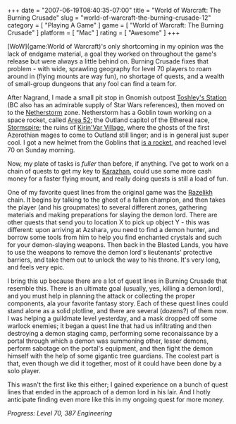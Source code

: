 +++
date = "2007-06-19T08:40:35-07:00"
title = "World of Warcraft: The Burning Crusade"
slug = "world-of-warcraft-the-burning-crusade-12"
category = [ "Playing A Game" ]
game = [ "World of Warcraft: The Burning Crusade" ]
platform = [ "Mac" ]
rating = [ "Awesome" ]
+++

[WoW](game:World of Warcraft)'s only shortcoming in my opinion was the lack of endgame material, a goal they worked on throughout the game's release but were always a little behind on.  Burning Crusade fixes that problem - with wide, sprawling geography for level 70 players to roam around in (flying mounts are way fun), no shortage of quests, and a wealth of small-group dungeons that any fool can find a team for.

After Nagrand, I made a small pit stop in Gnomish outpost <a href="http://wowwiki.com/Toshley%27s_Station">Toshley's Station</a> (BC also has an admirable supply of Star Wars references), then moved on to the <a href="http://wowwiki.com/Netherstorm">Netherstorm</a> zone.  Netherstorm has a Goblin town working on a space rocket, called <a href="http://wowwiki.com/Area_52">Area 52</a>; the Outland capitol of the Ethereal race, <a href="http://wowwiki.com/Stormspire">Stormspire</a>; the ruins of <a href="http://wowwiki.com/Kirin%27Var_Village">Kirin'Var Village</a>, where the ghosts of the first Azerothian mages to come to Outland still linger; and is in general just super cool.  I got a new helmet from the Goblins that <a href="http://www.wowhead.com/?item=30847">is a rocket</a>, and reached level 70 on Sunday morning.

Now, my plate of tasks is <i>fuller</i> than before, if anything.  I've got to work on a chain of quests to get my key to <a href="http://wowwiki.com/Karazhan">Karazhan</a>, could use some more cash money for a faster flying mount, and really doing quests is still a load of fun.

One of my favorite quest lines from the original game was the <a href="http://wowwiki.com/Razelikh_the_Defiler">Razelikh</a> chain.  It begins by talking to the ghost of a fallen champion, and then takes the player (and his groupmates) to several different zones, gathering materials and making preparations for slaying the demon lord.  There are other quests that send you to location X to pick up object Y - this was different: upon arriving at Azshara, you need to find a demon hunter, and borrow some tools from him to help you find enchanted crystals and such for your demon-slaying weapons.  Then back in the Blasted Lands, you have to use the weapons to remove the demon lord's lieutenants' protective barriers, and take them out to unlock the way to his throne.  It's very long, and feels very epic.

I bring this up because there are a lot of quest lines in Burning Crusade that resemble this.  There is an ultimate goal (usually, yes, killing a demon lord), and you must help in planning the attack or collecting the proper components, ala your favorite fantasy story.  Each of these quest lines could stand alone as a solid plotline, and there are several (dozens?) of them now.  I was helping a guildmate level yesterday, and a mask dropped off some warlock enemies; it began a quest line that had us infiltrating and then destroying a demon staging camp, performing some reconaissance by a portal through which a demon was summoning other, lesser demons, perform sabotage on the portal's equipment, and then fight the demon himself with the help of some gigantic tree guardians.  The coolest part is that, even though we did it together, most of it could have been done by a solo player.

This wasn't the first like this either; I gained experience on a bunch of quest lines that ended in the approach of a demon lord in his lair.  And I hotly anticipate finding even more like this in my ongoing quest for more money.

<i>Progress: Level 70, 387 Engineering</i>
